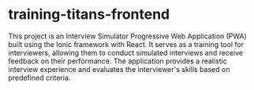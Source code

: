 # training-titans-frontend

This project is an Interview Simulator Progressive Web Application (PWA) built using the Ionic framework with React. It serves as a training tool for interviewers, allowing them to conduct simulated interviews and receive feedback on their performance. The application provides a realistic interview experience and evaluates the interviewer's skills based on predefined criteria.
